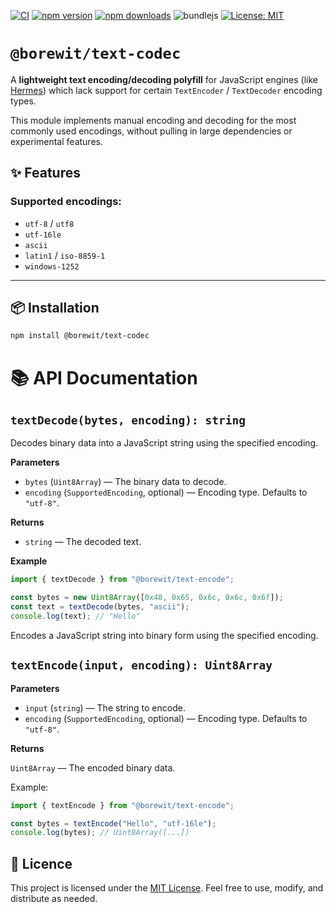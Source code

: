 [![CI](https://github.com/Borewit/text-codec/actions/workflows/ci.yml/badge.svg)](https://github.com/Borewit/text-codec/actions/workflows/ci.yml)
[![npm version](https://badge.fury.io/js/%40borewit%2Ftext-codec.svg)](https://www.npmjs.com/package/@borewit/text-codec)
[![npm downloads](http://img.shields.io/npm/dm/@borewit/text-codec.svg)](https://npmcharts.com/compare/@borewit/text-codec?interval=30)
![bundlejs](https://deno.bundlejs.com/?q=@borewit/text-codec&badge)
[![License: MIT](https://img.shields.io/badge/License-MIT-green.svg?logo=open-source-initiative&logoColor=white)](LICENSE.txt)

# `@borewit/text-codec`

A **lightweight text encoding/decoding polyfill** for JavaScript engines (like [Hermes](https://hermesengine.dev/)) which lack support for certain `TextEncoder` / `TextDecoder` encoding types.

This module implements manual encoding and decoding for the most commonly used encodings, without pulling in large dependencies or experimental features.

## ✨ Features

### Supported encodings:
- `utf-8` / `utf8`
- `utf-16le`
- `ascii`
- `latin1` / `iso-8859-1`
- `windows-1252`

---

## 📦 Installation

```sh
npm install @borewit/text-codec
```


# 📚 API Documentation

## `textDecode(bytes, encoding): string`

Decodes binary data into a JavaScript string using the specified encoding.

**Parameters**
- `bytes` (`Uint8Array`) — The binary data to decode.
- `encoding` (`SupportedEncoding`, optional) — Encoding type. Defaults to `"utf-8"`.  

**Returns**
- `string` — The decoded text.

**Example**
```js
import { textDecode } from "@borewit/text-encode";

const bytes = new Uint8Array([0x48, 0x65, 0x6c, 0x6c, 0x6f]);
const text = textDecode(bytes, "ascii");
console.log(text); // "Hello"
```
Encodes a JavaScript string into binary form using the specified encoding.

## `textEncode(input, encoding): Uint8Array`

**Parameters**

- `input` (`string`) — The string to encode.
- `encoding` (`SupportedEncoding`, optional) — Encoding type. Defaults to `"utf-8"`.

**Returns**

`Uint8Array` — The encoded binary data.

Example:
```js
import { textEncode } from "@borewit/text-encode";

const bytes = textEncode("Hello", "utf-16le");
console.log(bytes); // Uint8Array([...])
```

## 📜 Licence

This project is licensed under the [MIT License](LICENSE.txt). Feel free to use, modify, and distribute as needed.
 